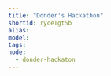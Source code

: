 ```yaml
---
title: "Donder's Hackathon"
shortid: ryceTgtSb
alias: 
model: 
tags: 
node: 
  - donder-hackaton
--- 
```

 